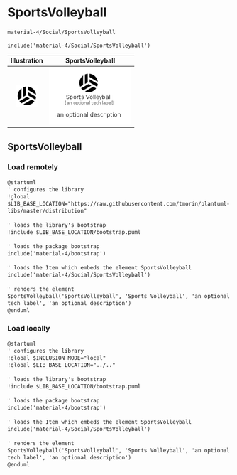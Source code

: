 # SportsVolleyball


```text
material-4/Social/SportsVolleyball
```

```text
include('material-4/Social/SportsVolleyball')
```



| Illustration | SportsVolleyball |
| :---: | :---: |
| ![illustration for Illustration](../../material-4/Social/SportsVolleyball.png) | ![illustration for SportsVolleyball](../../material-4/Social/SportsVolleyball.Local.png) |




## SportsVolleyball

### Load remotely
```plantuml
@startuml
' configures the library
!global $LIB_BASE_LOCATION="https://raw.githubusercontent.com/tmorin/plantuml-libs/master/distribution"

' loads the library's bootstrap
!include $LIB_BASE_LOCATION/bootstrap.puml

' loads the package bootstrap
include('material-4/bootstrap')

' loads the Item which embeds the element SportsVolleyball
include('material-4/Social/SportsVolleyball')

' renders the element
SportsVolleyball('SportsVolleyball', 'Sports Volleyball', 'an optional tech label', 'an optional description')
@enduml
```

### Load locally
```plantuml
@startuml
' configures the library
!global $INCLUSION_MODE="local"
!global $LIB_BASE_LOCATION="../.."

' loads the library's bootstrap
!include $LIB_BASE_LOCATION/bootstrap.puml

' loads the package bootstrap
include('material-4/bootstrap')

' loads the Item which embeds the element SportsVolleyball
include('material-4/Social/SportsVolleyball')

' renders the element
SportsVolleyball('SportsVolleyball', 'Sports Volleyball', 'an optional tech label', 'an optional description')
@enduml
```

